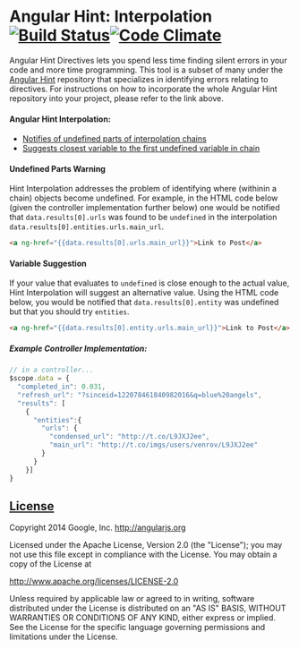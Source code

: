 Angular Hint: Interpolation [![Build Status](https://travis-ci.org/caguillen214/interpolating-interpolator.svg)](https://travis-ci.org/caguillen214/interpolating-interpolator)[![Code Climate](https://codeclimate.com/github/angular/angular-hint-interpolation.png)](https://codeclimate.com/github/angular/angular-hint-interpolation)
=========

Angular Hint Directives lets you spend less time finding silent errors in your code and more time programming. This tool is a subset of many under the [Angular Hint](https://github.com/angular/angular-hint) repository that specializes in identifying errors relating to directives. For instructions on how to incorporate the whole Angular Hint repository into your project, please refer to the link above.

#### Angular Hint Interpolation:
  - [Notifies of undefined parts of interpolation chains](#undefined-parts-warning)
  - [Suggests closest variable to the first undefined variable in chain](#variable-suggestion)


#### Undefined Parts Warning
 Hint Interpolation addresses the problem of identifying where (withinin a chain) objects become undefined. For example, in the HTML code below (given the controller implementation further below) one would be notified that `data.results[0].urls` was found to be `undefined` in the interpolation `data.results[0].entities.urls.main_url`.

```html
<a ng-href="{{data.results[0].urls.main_url}}">Link to Post</a>
```
#### Variable Suggestion
 If your value that evaluates to `undefined` is close enough to the actual value, Hint Interpolation will suggest an alternative value. Using the HTML code below, you would be notified that `data.results[0].entity` was undefined but that you should try `entities`.
```html
<a ng-href="{{data.results[0].entity.urls.main_url}}">Link to Post</a>
```

##### Example Controller Implementation:
```javascript
// in a controller...
$scope.data = {
  "completed_in": 0.031,
  "refresh_url": "?sinceid=122078461840982016&q=blue%20angels",
  "results": [
    {
      "entities":{
        "urls": {
          "condensed_url": "http://t.co/L9JXJ2ee",
          "main_url": "http://t.co/imgs/users/venrov/L9JXJ2ee"
        }
      }
    }]
}
```

## [License](LICENSE)

Copyright 2014 Google, Inc. http://angularjs.org

Licensed under the Apache License, Version 2.0 (the "License");
you may not use this file except in compliance with the License.
You may obtain a copy of the License at

   http://www.apache.org/licenses/LICENSE-2.0

Unless required by applicable law or agreed to in writing, software
distributed under the License is distributed on an "AS IS" BASIS,
WITHOUT WARRANTIES OR CONDITIONS OF ANY KIND, either express or implied.
See the License for the specific language governing permissions and
limitations under the License.
